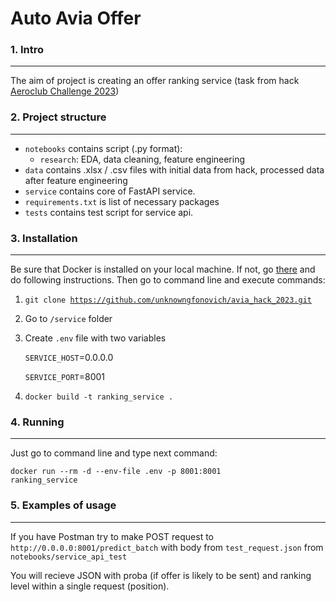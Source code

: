 # Auto Avia Offer

### 1. Intro
-----

The aim of project is creating an offer ranking service (task from hack [Aeroclub
Challenge 2023](https://codenrock.com/contests/aeroclub-challenge-2023#/info))


### 2. Project structure
-----

- `notebooks` contains script (.py format):
  - `research`: EDA, data cleaning, feature engineering
- `data` contains .xlsx / .csv files with initial data from hack, processed data after feature engineering
- `service` contains core of FastAPI service.
- `requirements.txt` is list of necessary packages
- `tests` contains test script for service api.


### 3. Installation
-----

Be sure that Docker is installed on your local machine. If not, go [there](https://docs.docker.com/get-docker/) and do following instructions. Then go to command line and execute commands:

1. <code>git clone https://github.com/unknowngfonovich/avia_hack_2023.git</code>
2. Go to `/service` folder
3. Create `.env` file with two variables

    `SERVICE_HOST`=0.0.0.0

    `SERVICE_PORT`=8001

4. <code>docker build -t ranking_service .</code>

### 4. Running
-----

Just go to command line and type next command:

<code>docker run --rm -d --env-file .env -p 8001:8001 ranking_service</code>


### 5. Examples of usage
-----

If you have Postman try to make POST request to `http://0.0.0.0:8001/predict_batch` with body from `test_request.json` from `notebooks/service_api_test`

You will recieve JSON with proba (if offer is likely to be sent) and ranking level within a single request (position).